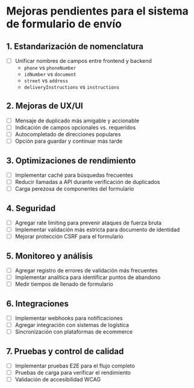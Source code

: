 # Mejoras pendientes para el sistema de formulario de envío

## 1. Estandarización de nomenclatura

- [ ] Unificar nombres de campos entre frontend y backend
  - `phone` vs `phoneNumber`
  - `idNumber` vs `document`
  - `street` vs `address`
  - `deliveryInstructions` vs `instructions`

## 2. Mejoras de UX/UI

- [ ] Mensaje de duplicado más amigable y accionable
- [ ] Indicación de campos opcionales vs. requeridos
- [ ] Autocompletado de direcciones populares
- [ ] Opción para guardar y continuar más tarde

## 3. Optimizaciones de rendimiento

- [ ] Implementar caché para búsquedas frecuentes
- [ ] Reducir llamadas a API durante verificación de duplicados
- [ ] Carga perezosa de componentes del formulario

## 4. Seguridad

- [ ] Agregar rate limiting para prevenir ataques de fuerza bruta
- [ ] Implementar validación más estricta para documento de identidad
- [ ] Mejorar protección CSRF para el formulario

## 5. Monitoreo y análisis

- [ ] Agregar registro de errores de validación más frecuentes
- [ ] Implementar analítica para identificar puntos de abandono
- [ ] Medir tiempos de llenado de formulario

## 6. Integraciones

- [ ] Implementar webhooks para notificaciones
- [ ] Agregar integración con sistemas de logística
- [ ] Sincronización con plataformas de ecommerce

## 7. Pruebas y control de calidad

- [ ] Implementar pruebas E2E para el flujo completo
- [ ] Pruebas de carga para verificar el rendimiento
- [ ] Validación de accesibilidad WCAG